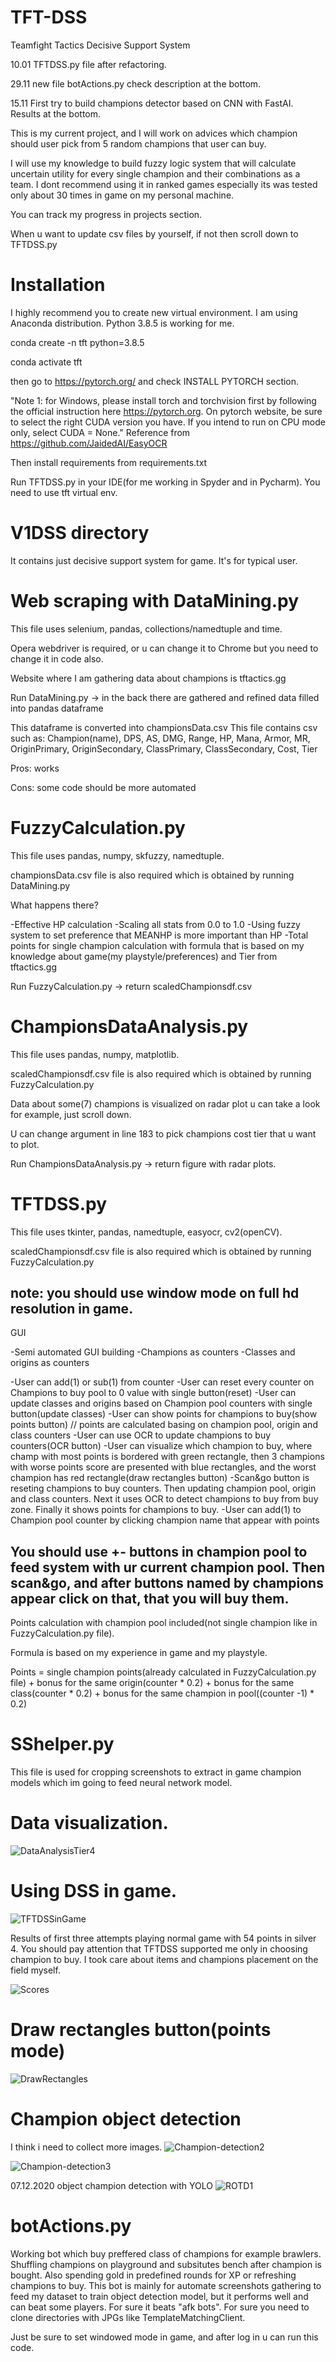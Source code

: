 # TFT-DSS
Teamfight Tactics Decisive Support System  

10.01 TFTDSS.py file after refactoring.

29.11 new file botActions.py check description at the bottom.

15.11 First try to build champions detector based on CNN with FastAI. Results at the bottom.

This is my current project, and I will work on advices which champion should user pick from 5 random champions that user can buy.  

I will use my knowledge to build fuzzy logic system that will calculate uncertain utility for every single champion and their combinations as a team.  I dont recommend using it in ranked games especially its was tested only about 30 times in game on my personal machine.

You can track my progress in projects section.


When u want to update csv files by yourself, if not then scroll down to TFTDSS.py 


# Installation

I highly recommend you to create new virtual environment. I am using Anaconda distribution. Python 3.8.5 is working for me.

conda create -n tft python=3.8.5

conda activate tft

then go to https://pytorch.org/ and check INSTALL PYTORCH section.

"Note 1: for Windows, please install torch and torchvision first by following the official instruction here https://pytorch.org. On pytorch website, be sure to select the right CUDA version you have. If you intend to run on CPU mode only, select CUDA = None."
Reference from https://github.com/JaidedAI/EasyOCR

Then install requirements from requirements.txt

Run TFTDSS.py in your IDE(for me working in Spyder and in Pycharm). You need to use tft virtual env.

# V1DSS directory
It contains just decisive support system for game. It's for typical user. 



# Web scraping with DataMining.py
This file uses selenium, pandas, collections/namedtuple and time.

Opera webdriver is required, or u can change it to Chrome but you need to change it in code also.

Website where I am gathering data about champions is tftactics.gg

Run DataMining.py -> in the back there are gathered and refined data filled into pandas dataframe

This dataframe is converted into championsData.csv
This file contains csv such as: Champion(name), DPS, AS, DMG, Range, HP, Mana, Armor, MR, OriginPrimary, OriginSecondary, ClassPrimary, ClassSecondary, Cost, Tier

Pros: works

Cons: some code should be more automated

# FuzzyCalculation.py
This file uses pandas, numpy, skfuzzy, namedtuple.

championsData.csv file is also required which is obtained by running DataMining.py


What happens there?

-Effective HP calculation
-Scaling all stats from 0.0 to 1.0
-Using fuzzy system to set preference that MEANHP is more important than HP
-Total points for single champion calculation with formula that is based on my knowledge about game(my playstyle/preferences) and Tier from tftactics.gg


Run FuzzyCalculation.py -> return scaledChampionsdf.csv

# ChampionsDataAnalysis.py
This file uses pandas, numpy, matplotlib.

scaledChampionsdf.csv file is also required which is obtained by running FuzzyCalculation.py

Data about some(7) champions is visualized on radar plot u can take a look for example, just scroll down.

U can change argument in line 183 to pick champions cost tier that u want to plot.


Run ChampionsDataAnalysis.py -> return figure with radar plots.

# TFTDSS.py
This file uses tkinter, pandas, namedtuple, easyocr, cv2(openCV).

scaledChampionsdf.csv file is also required which is obtained by running FuzzyCalculation.py

note: you should use window mode on full hd resolution in game.
-------------------------------------------------------------
GUI

-Semi automated GUI building
-Champions as counters
-Classes and origins as counters

-User can add(1) or sub(1) from counter
-User can reset every counter on Champions to buy pool to 0 value with single button(reset)
-User can update classes and origins based on Champion pool counters with single button(update classes)
-User can show points for champions to buy(show points button) // points are calculated basing on champion pool, origin and class counters
-User can use OCR to update champions to buy counters(OCR button)
-User can visualize which champion to buy, where champ with most points is bordered with green rectangle, then 3 champions with worse points score are presented with blue rectangles, and the worst champion has red rectangle(draw rectangles button)
-Scan&go button is reseting champions to buy counters. Then updating champion pool, origin and class counters. Next it uses OCR to detect champions to buy from buy zone. Finally it shows points for champions to buy.
-User can add(1) to Champion pool counter by clicking champion name that appear with points


You should use +- buttons in champion pool to feed system with ur current champion pool.
Then scan&go, and after buttons named by champions appear click on that, that you will buy them.
-----------------------------------------------------------------

Points calculation with champion pool included(not single champion like in FuzzyCalculation.py file).

Formula is based on my experience in game and my playstyle.

Points = single champion points(already calculated in FuzzyCalculation.py file) + bonus for the same origin(counter * 0.2) + bonus for the same class(counter * 0.2) + bonus for the same champion in pool((counter -1) * 0.2)


# SShelper.py
This file is used for cropping screenshots to extract in game champion models which im going to feed neural network model.







# Data visualization.
![DataAnalysisTier4](https://user-images.githubusercontent.com/60773657/105047831-1e393c00-5a6b-11eb-9fb0-fbf8cf76db6e.png)


# Using DSS in game.


![TFTDSSinGame](https://user-images.githubusercontent.com/60773657/105048410-d5ce4e00-5a6b-11eb-84ab-0ba6b5fe86e4.jpg)



Results of first three attempts playing normal game with 54 points in silver 4.
You should pay attention that TFTDSS supported me only in choosing champion to buy. I took care about items and champions placement on the field myself.

![Scores](https://user-images.githubusercontent.com/60773657/86474581-6bf68d00-bd43-11ea-849a-700741035bc8.png)

# Draw rectangles button(points mode)
![DrawRectangles](https://user-images.githubusercontent.com/60773657/105048542-fd251b00-5a6b-11eb-8cd3-bcf2b701984b.jpg)


# Champion object detection
I think i need to collect more images.
![Champion-detection2](https://user-images.githubusercontent.com/60773657/99180678-7fb9f300-2728-11eb-80bf-87b75fb2a74e.JPG)

![Champion-detection3](https://user-images.githubusercontent.com/60773657/99180674-76308b00-2728-11eb-9309-a37063c0dfa2.JPG)



07.12.2020 object champion detection with YOLO
![ROTD1](https://user-images.githubusercontent.com/60773657/101356751-d71b3100-3898-11eb-9756-85f22e17dbd7.jpg)



# botActions.py
Working bot which buy preffered class of champions for example brawlers. Shuffling champions on playground and subsitutes bench after champion is bought. Also spending gold in predefined rounds for XP or refreshing champions to buy. This bot is mainly for automate screenshots gathering to feed my dataset to train object detection model, but it performs well and can beat some players. For sure it beats "afk bots".
For sure you need to clone directories with JPGs like TemplateMatchingClient.

Just be sure to set windowed mode in game, and after log in u can run this code.
